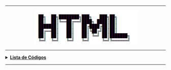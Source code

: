 ----
<div align="Center"> 
<a href="https://github.com/l34-n/HTML/blob/main/HTML.png"><img src="https://github.com/l34-n/HTML/blob/main/HTML.png">
</div> 
  
----
<details>
  <summary><b>Lista de Códigos </b></summary>
<div align="Center"> 
  
| Título                    | Descrição                                                                        |
| ------------------------- | ---------------------------------------------------------------------------------|
| Blog Fashion              | Primeiro Projeto: CodeCademy                                                     |
| Wine Festival             | Segundo Projeto: Trabalhando com Tabela                                          |
| New York                  | Terceiro Projeto: Site sobre Nova York                                           |
| Brown Bear                | Quarto Projeto: Site sobre Ursos Marrons                                         |
| Receita                   | Quinto Projeto: Receita de Salada (+CSS)                                         |
| Portfolio                 | Sexto Projeto: Portfolio da Olivia Woodruff (+CSS)                               |
</div> 
</details>

----


